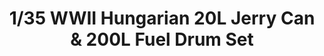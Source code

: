 ---
layout: product
title: "1/35 WWII Hungarian 20L Jerry Can & 200L Fuel Drum Set"
price: "TBA" 
desc: "Maketa"
img_path: "/assets/img/BRNC3557.webp"
brand: "Bronco"
available: false
special_offer: false
new: false
soon: false
cat: "010000"
subcat: "015800"
subsubcat: "0N/A"
sifra: "BRNC3557"
popular: false
spec: false
---